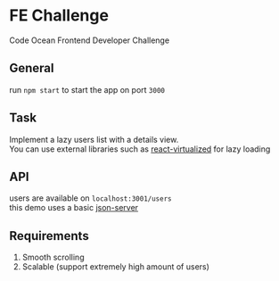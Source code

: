 # FE Challenge
Code Ocean Frontend Developer Challenge

## General
run `npm start` to start the app on port `3000`


## Task
Implement a lazy users list with a details view.    
You can use external libraries such as [react-virtualized](https://github.com/bvaughn/react-virtualized) for lazy loading

## API
users are available on `localhost:3001/users`   
this demo uses a basic [json-server](https://github.com/typicode/json-server#paginate)

## Requirements
1. Smooth scrolling
2. Scalable (support extremely high amount of users)
